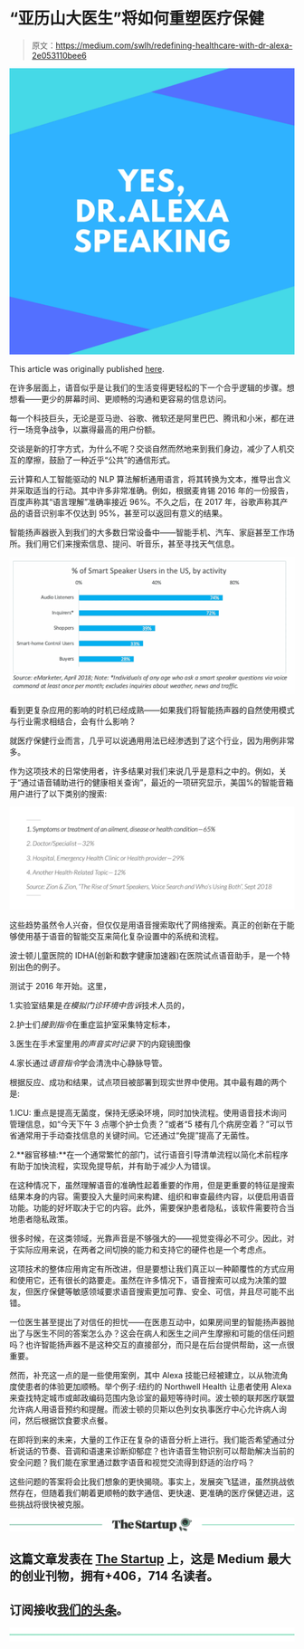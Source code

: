 # “亚历山大医生”将如何重塑医疗保健

> 原文：<https://medium.com/swlh/redefining-healthcare-with-dr-alexa-2e053110bee6>

![](img/15152c0e7eae8088904f6beeca6c7aea.png)

This article was originally published [here](https://www.designandtech.co/redefining-healthcare-with-dr-alexa/).

在许多层面上，语音似乎是让我们的生活变得更轻松的下一个合乎逻辑的步骤。想想看——更少的屏幕时间、更顺畅的沟通和更容易的信息访问。

每一个科技巨头，无论是亚马逊、谷歌、微软还是阿里巴巴、腾讯和小米，都在进行一场竞争战争，以赢得最高的用户份额。

交谈是新的打字方式，为什么不呢？交谈自然而然地来到我们身边，减少了人机交互的摩擦，鼓励了一种近乎“公共”的通信形式。

云计算和人工智能驱动的 NLP 算法解析通用语言，将其转换为文本，推导出含义并采取适当的行动。其中许多非常准确。例如，根据麦肯锡 2016 年的一份报告，百度声称其“语言理解”准确率接近 96%。不久之后，在 2017 年，谷歌声称其产品的语音识别率不仅达到 95%，甚至可以返回有意义的结果。

智能扬声器嵌入到我们的大多数日常设备中——智能手机、汽车、家庭甚至工作场所。我们用它们来搜索信息、提问、听音乐，甚至寻找天气信息。

![](img/e5964447f103ee9a1280c598579a0fac.png)

看到更复杂应用的影响的时机已经成熟——如果我们将智能扬声器的自然使用模式与行业需求相结合，会有什么影响？

就医疗保健行业而言，几乎可以说通用用法已经渗透到了这个行业，因为用例非常多。

作为这项技术的日常使用者，许多结果对我们来说几乎是意料之中的。例如，关于“通过语音辅助进行的健康相关查询”，最近的一项研究显示，美国%的智能音箱用户进行了以下类别的搜索:

![](img/3293e508e509ee568b87944fe1228e41.png)

这些趋势虽然令人兴奋，但仅仅是用语音搜索取代了网络搜索。真正的创新在于能够使用基于语音的智能交互来简化复杂设置中的系统和流程。

波士顿儿童医院的 IDHA(创新和数字健康加速器)在医院试点语音助手，是一个特别出色的例子。

测试于 2016 年开始。这里，

1.实验室结果是*在模拟门诊环境中告诉*技术人员的，

2.护士们*接到指令*在重症监护室采集特定标本，

3.医生在手术室里用*的声音实时记录下*的内窥镜图像

4.家长通过*语音指令*学会清洗中心静脉导管。

根据反应、成功和结果，试点项目被部署到现实世界中使用。其中最有趣的两个是:

1.ICU: 重点是提高无菌度，保持无感染环境，同时加快流程。使用语音技术询问管理信息，如“今天下午 3 点哪个护士负责？”或者“5 楼有几个病房空着？”可以节省通常用于手动查找信息的关键时间。它还通过“免提”提高了无菌性。

2.**器官移植:**在一个通常繁忙的部门，试行语音引导清单流程以简化术前程序有助于加快流程，实现免提导航，并有助于减少人为错误。

在这种情况下，虽然理解语音的准确性起着重要的作用，但是更重要的特征是搜索结果本身的内容。需要投入大量时间来构建、组织和审查最终内容，以便启用语音功能。功能的好坏取决于它的内容。此外，需要保护患者隐私，该软件需要符合当地患者隐私政策。

很多时候，在这类领域，光靠声音是不够强大的——视觉变得必不可少。因此，对于实际应用来说，在两者之间切换的能力和支持它的硬件也是一个考虑点。

这项技术的整体应用肯定有所改进，但是要想让我们真正以一种颠覆性的方式应用和使用它，还有很长的路要走。虽然在许多情况下，语音搜索可以成为决策的盟友，但医疗保健等敏感领域要求语音搜索更加可靠、安全、可信，并且尽可能不出错。

一位医生甚至提出了对信任的担忧——在医患互动中，如果房间里的智能扬声器抛出了与医生不同的答案怎么办？这会在病人和医生之间产生摩擦和可能的信任问题吗？也许智能扬声器不是这种交互的直接部分，而只是在后台提供帮助，这一点很重要。

然而，补充这一点的是一些使用案例，其中 Alexa 技能已经被建立，以从物流角度使患者的体验更加顺畅。举个例子:纽约的 Northwell Health 让患者使用 Alexa 来查找特定城市或邮政编码范围内急诊室的最短等待时间。波士顿的联邦医疗联盟允许病人用语音预约和提醒。而波士顿的贝斯以色列女执事医疗中心允许病人询问，然后根据饮食要求点餐。

在即将到来的未来，大量的工作正在复杂的语音分析上进行。我们能否希望通过分析说话的节奏、音调和语速来诊断抑郁症？也许语音生物识别可以帮助解决当前的安全问题？我们能在家里通过数字语音和视觉交流得到舒适的治疗吗？

这些问题的答案将会比我们想象的更快揭晓。事实上，发展突飞猛进，虽然挑战依然存在，但随着我们朝着更顺畅的数字通信、更快速、更准确的医疗保健迈进，这些挑战将很快被克服。

[![](img/308a8d84fb9b2fab43d66c117fcc4bb4.png)](https://medium.com/swlh)

## 这篇文章发表在 [The Startup](https://medium.com/swlh) 上，这是 Medium 最大的创业刊物，拥有+406，714 名读者。

## 订阅接收[我们的头条](http://growthsupply.com/the-startup-newsletter/)。

[![](img/b0164736ea17a63403e660de5dedf91a.png)](https://medium.com/swlh)